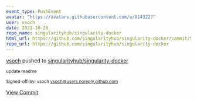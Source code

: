 ```yaml
---
event_type: PushEvent
avatar: "https://avatars.githubusercontent.com/u/814322?"
user: vsoch
date: 2021-10-28
repo_name: singularityhub/singularity-docker
html_url: https://github.com/singularityhub/singularity-docker/commit/52ed2c33c585b7565ee05f446c7da912a3b9810f
repo_url: https://github.com/singularityhub/singularity-docker
---
```


<a href='https://github.com/vsoch' target='_blank'>vsoch</a> pushed to <a href='https://github.com/singularityhub/singularity-docker' target='_blank'>singularityhub/singularity-docker</a>

<small>update readme

Signed-off-by: vsoch <vsoch@users.noreply.github.com></small>

<a href='https://github.com/singularityhub/singularity-docker/commit/52ed2c33c585b7565ee05f446c7da912a3b9810f' target='_blank'>View Commit</a>